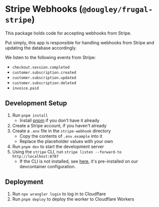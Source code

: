 # Stripe Webhooks (`@dougley/frugal-stripe`)

This package holds code for accepting webhooks from Stripe.

Put simply, this app is responsible for handling webhooks from Stripe and updating the database accordingly.

We listen to the following events from Stripe:

- `checkout.session.completed`
- `customer.subscription.created`
- `customer.subscription.updated`
- `customer.subscription.deleted`
- `invoice.paid`

## Development Setup

1. Run `pnpm install`
   - Install [pnpm](https://pnpm.io/) if you don't have it already
2. Create a Stripe account, if you haven't already
3. Create a `.env` file in the `stripe-webhook` directory
   - Copy the contents of `.env.example` into it
   - Replace the placeholder values with your own
4. Run `pnpm dev` to start the development server
5. Using the `stripe` CLI, run `stripe listen --forward-to http://localhost:8787`
   - If the CLI is not installed, see [here](https://stripe.com/docs/stripe-cli#install), it's pre-installed on our devcontainer configuration.

## Deployment

1. Run `npx wrangler login` to log in to Cloudflare
2. Run `pnpm deploy` to deploy the worker to Cloudflare Workers
